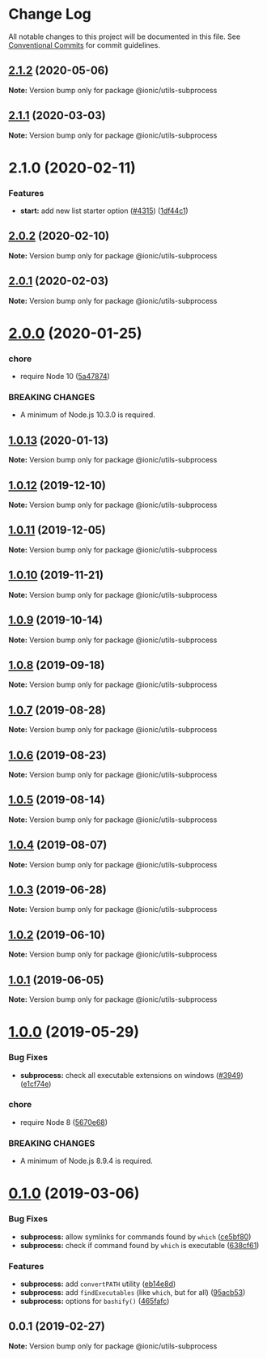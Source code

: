 # Change Log

All notable changes to this project will be documented in this file.
See [Conventional Commits](https://conventionalcommits.org) for commit guidelines.

## [2.1.2](https://github.com/ionic-team/ionic-cli/compare/@ionic/utils-subprocess@2.1.1...@ionic/utils-subprocess@2.1.2) (2020-05-06)

**Note:** Version bump only for package @ionic/utils-subprocess





## [2.1.1](https://github.com/ionic-team/ionic-cli/compare/@ionic/utils-subprocess@2.1.0...@ionic/utils-subprocess@2.1.1) (2020-03-03)

**Note:** Version bump only for package @ionic/utils-subprocess





# 2.1.0 (2020-02-11)


### Features

* **start:** add new list starter option ([#4315](https://github.com/ionic-team/ionic-cli/issues/4315)) ([1df44c1](https://github.com/ionic-team/ionic-cli/commit/1df44c1591f37b89f2b672857740edd6cb2aea67))





## [2.0.2](https://github.com/ionic-team/ionic-cli/compare/@ionic/utils-subprocess@2.0.1...@ionic/utils-subprocess@2.0.2) (2020-02-10)

**Note:** Version bump only for package @ionic/utils-subprocess





## [2.0.1](https://github.com/ionic-team/ionic-cli/compare/@ionic/utils-subprocess@2.0.0...@ionic/utils-subprocess@2.0.1) (2020-02-03)

**Note:** Version bump only for package @ionic/utils-subprocess





# [2.0.0](https://github.com/ionic-team/ionic-cli/compare/@ionic/utils-subprocess@1.0.13...@ionic/utils-subprocess@2.0.0) (2020-01-25)


### chore

* require Node 10 ([5a47874](https://github.com/ionic-team/ionic-cli/commit/5a478746c074207b6dc96aa8771f04a606deb1ef))


### BREAKING CHANGES

* A minimum of Node.js 10.3.0 is required.





## [1.0.13](https://github.com/ionic-team/ionic-cli/compare/@ionic/utils-subprocess@1.0.12...@ionic/utils-subprocess@1.0.13) (2020-01-13)

**Note:** Version bump only for package @ionic/utils-subprocess





## [1.0.12](https://github.com/ionic-team/ionic-cli/compare/@ionic/utils-subprocess@1.0.11...@ionic/utils-subprocess@1.0.12) (2019-12-10)

**Note:** Version bump only for package @ionic/utils-subprocess





## [1.0.11](https://github.com/ionic-team/ionic-cli/compare/@ionic/utils-subprocess@1.0.10...@ionic/utils-subprocess@1.0.11) (2019-12-05)

**Note:** Version bump only for package @ionic/utils-subprocess





## [1.0.10](https://github.com/ionic-team/ionic-cli/compare/@ionic/utils-subprocess@1.0.9...@ionic/utils-subprocess@1.0.10) (2019-11-21)

**Note:** Version bump only for package @ionic/utils-subprocess





## [1.0.9](https://github.com/ionic-team/ionic-cli/compare/@ionic/utils-subprocess@1.0.8...@ionic/utils-subprocess@1.0.9) (2019-10-14)

**Note:** Version bump only for package @ionic/utils-subprocess





## [1.0.8](https://github.com/ionic-team/ionic-cli/compare/@ionic/utils-subprocess@1.0.7...@ionic/utils-subprocess@1.0.8) (2019-09-18)

**Note:** Version bump only for package @ionic/utils-subprocess





## [1.0.7](https://github.com/ionic-team/ionic-cli/compare/@ionic/utils-subprocess@1.0.6...@ionic/utils-subprocess@1.0.7) (2019-08-28)

**Note:** Version bump only for package @ionic/utils-subprocess





## [1.0.6](https://github.com/ionic-team/ionic-cli/compare/@ionic/utils-subprocess@1.0.5...@ionic/utils-subprocess@1.0.6) (2019-08-23)

**Note:** Version bump only for package @ionic/utils-subprocess





## [1.0.5](https://github.com/ionic-team/ionic-cli/compare/@ionic/utils-subprocess@1.0.4...@ionic/utils-subprocess@1.0.5) (2019-08-14)

**Note:** Version bump only for package @ionic/utils-subprocess





## [1.0.4](https://github.com/ionic-team/ionic-cli/compare/@ionic/utils-subprocess@1.0.3...@ionic/utils-subprocess@1.0.4) (2019-08-07)

**Note:** Version bump only for package @ionic/utils-subprocess





## [1.0.3](https://github.com/ionic-team/ionic-cli/compare/@ionic/utils-subprocess@1.0.2...@ionic/utils-subprocess@1.0.3) (2019-06-28)

**Note:** Version bump only for package @ionic/utils-subprocess





## [1.0.2](https://github.com/ionic-team/ionic-cli/compare/@ionic/utils-subprocess@1.0.1...@ionic/utils-subprocess@1.0.2) (2019-06-10)

**Note:** Version bump only for package @ionic/utils-subprocess





## [1.0.1](https://github.com/ionic-team/ionic-cli/compare/@ionic/utils-subprocess@1.0.0...@ionic/utils-subprocess@1.0.1) (2019-06-05)

**Note:** Version bump only for package @ionic/utils-subprocess





# [1.0.0](https://github.com/ionic-team/ionic-cli/compare/@ionic/utils-subprocess@0.1.0...@ionic/utils-subprocess@1.0.0) (2019-05-29)


### Bug Fixes

* **subprocess:** check all executable extensions on windows ([#3949](https://github.com/ionic-team/ionic-cli/issues/3949)) ([e1cf74e](https://github.com/ionic-team/ionic-cli/commit/e1cf74e))


### chore

* require Node 8 ([5670e68](https://github.com/ionic-team/ionic-cli/commit/5670e68))


### BREAKING CHANGES

* A minimum of Node.js 8.9.4 is required.





<a name="0.1.0"></a>
# [0.1.0](https://github.com/ionic-team/ionic-cli/compare/@ionic/utils-subprocess@0.0.1...@ionic/utils-subprocess@0.1.0) (2019-03-06)


### Bug Fixes

* **subprocess:** allow symlinks for commands found by `which` ([ce5bf80](https://github.com/ionic-team/ionic-cli/commit/ce5bf80))
* **subprocess:** check if command found by `which` is executable ([638cf61](https://github.com/ionic-team/ionic-cli/commit/638cf61))


### Features

* **subprocess:** add `convertPATH` utility ([eb14e8d](https://github.com/ionic-team/ionic-cli/commit/eb14e8d))
* **subprocess:** add `findExecutables` (like `which`, but for all) ([95acb53](https://github.com/ionic-team/ionic-cli/commit/95acb53))
* **subprocess:** options for `bashify()` ([465fafc](https://github.com/ionic-team/ionic-cli/commit/465fafc))




<a name="0.0.1"></a>
## 0.0.1 (2019-02-27)




**Note:** Version bump only for package @ionic/utils-subprocess

